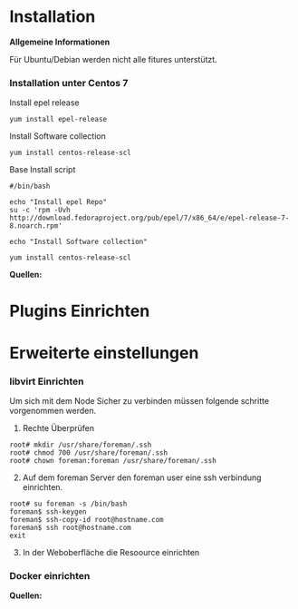 Installation
=======

**Allgemeine Informationen**

Für Ubuntu/Debian werden nicht alle fitures unterstützt.

### Installation unter Centos 7

Install epel release
```
yum install epel-release
```

Install Software collection
```
yum install centos-release-scl
```

Base Install script 
```
#/bin/bash

echo "Install epel Repo"
su -c 'rpm -Uvh http://download.fedoraproject.org/pub/epel/7/x86_64/e/epel-release-7-8.noarch.rpm'

echo "Install Software collection"

yum install centos-release-scl
```


**Quellen:**


Plugins Einrichten
===========


Erweiterte einstellungen
===============

### libvirt Einrichten
Um sich mit dem Node Sicher zu verbinden müssen folgende schritte vorgenommen werden.

1. Rechte Überprüfen 
```
root# mkdir /usr/share/foreman/.ssh
root# chmod 700 /usr/share/foreman/.ssh
root# chown foreman:foreman /usr/share/foreman/.ssh
```
2. Auf dem foreman Server den foreman user eine ssh verbindung einrichten.
```
root# su foreman -s /bin/bash
foreman$ ssh-keygen
foreman$ ssh-copy-id root@hostname.com
foreman$ ssh root@hostname.com
exit
```
3.  In der Weboberfläche die Resoource einrichten 

### Docker einrichten

**Quellen:**
